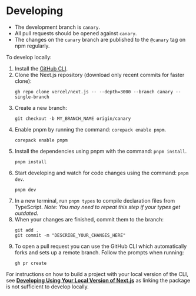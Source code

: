 # Developing

- The development branch is `canary`.
- All pull requests should be opened against `canary`.
- The changes on the `canary` branch are published to the `@canary` tag on npm regularly.

To develop locally:

1. Install the [GitHub CLI](https://github.com/cli/cli#installation).
1. Clone the Next.js repository (download only recent commits for faster clone):
   ```
   gh repo clone vercel/next.js -- --depth=3000 --branch canary --single-branch
   ```
1. Create a new branch:
   ```
   git checkout -b MY_BRANCH_NAME origin/canary
   ```
1. Enable pnpm by running the command: `corepack enable pnpm`.
   ```
   corepack enable pnpm
   ```
1. Install the dependencies using pnpm with the command: `pnpm install`.
   ```
   pnpm install
   ```
1. Start developing and watch for code changes using the command: `pnpm dev`.
   ```
   pnpm dev
   ```
1. In a new terminal, run `pnpm types` to compile declaration files from
   TypeScript.
   _Note: You may need to repeat this step if your types get outdated._
1. When your changes are finished, commit them to the branch:
   ```
   git add .
   git commit -m "DESCRIBE_YOUR_CHANGES_HERE"
   ```
1. To open a pull request you can use the GitHub CLI which automatically forks and sets up a remote branch. Follow the prompts when running:
   ```
   gh pr create
   ```

For instructions on how to build a project with your local version of the CLI,
see **[Developing Using Your Local Version of Next.js](./developing-using-local-app.md)** as linking the package is not sufficient to develop locally.
